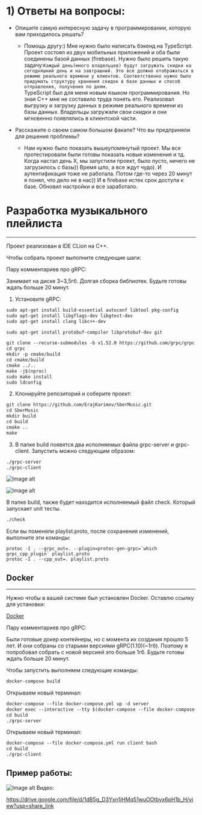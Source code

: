 # 1) Ответы на вопросы:
- Опишите самую интересную задачу в программировании, которую вам приходилось решать?
	-  Помощь другу:) Мне нужно было написать бэкенд на TypeScript. Проект состоял из  двух мобильных приложений и оба были соединены базой данных (firebase). Нужно  было решить такую задачу:```Каждый день(много владельцев) будут загружать скидки на сегодняшний день и на завтрашний. Это все должно отображаться в режиме реального времени у клиентов. Соответственно нужно было придумать структуру хранения скидок в базе данных и способ отправления, получения по дням.```   
	   TypeScript был для меня новым языком программирования. Но зная С++ мне не составило труда понять его. Реализовал  выгрузку и загрузку данных в режиме реального времени из базы данных. Владельцы загружали свои скидки и они мгновенно появлялись в клиентской части. 
							     
 - Расскажите о своем самом большом факапе? Что вы предприняли для решения проблемы?
	 - Нам нужно было показать вышеупомянутый проект. Мы все протестировали были готовы показать новые изменения и тд. Когда настал день X, мы запустили проект, было пусто, ничего не загрузилось с базы)) Время шло, а все ждут чудо). И аутентификация тоже не работала. Потом где-то через 20 минут я понял, что дело не в нас)) И в firebase истек срок доступа к базе. Обновил настройки и все заработало.
# Разработка музыкального плейлиста
---
Проект реализован в IDE CLion на С++.

Чтобы собрать проект выполните следующие шаги:

Пару комментариев про gRPC:

Занимает на диске 3~3,5гб. Долгая сборка библиотек. Будьте готовы ждать больше 20 минут.

1. Установите gRPC:
````markdown
sudo apt-get install build-essential autoconf libtool pkg-config 
sudo apt-get install libgflags-dev libgtest-dev 
sudo apt-get install clang libc++-dev

sudo apt-get install protobuf-compiler libprotobuf-dev git

git clone --recurse-submodules -b v1.52.0 https://github.com/grpc/grpc
cd grpc
mkdir -p cmake/build
cd cmake/build
cmake ../..
make -j$(nproc)
sudo make install
sudo ldconfig
````

2. Клонируйте репозиторий и соберите проект:
````markdown  
git clone https://github.com/ErajKarimov/SberMusic.git
cd SberMusic
mkdir build
cd build
cmake ..
make
````

3. В папке build появятся два исполняемых файла grpc-server и grpc-client. 
Запустить можно следующим образом:
````markdown
./grpc-server
./grpc-client
````

![Image alt](https://github.com/ErajKarimov/SberMusic/blob/master/image/Pasted%20image%2020230228203937.png)

![Image alt](https://github.com/ErajKarimov/SberMusic/blob/master/image/Pasted%20image%2020230228204012.png)

В папке build, также будет находится исполняемый файл check. Который запускает unit тесты. 
````markdown
./check
````

Если вы поменяли playlist.proto, после сохранения изменений, выполните эти команды:
````
protoc -I . --grpc_out=. --plugin=protoc-gen-grpc=`which grpc_cpp_plugin` playlist.proto
protoc -I . --cpp_out=. playlist.proto
````

Docker
---
---

Нужно чтобы в вашей системе был установлен Docker. Оставлю ссылку для установки:

[Docker](https://docs.docker.com/engine/install/)

Пару комментариев про gRPC:

Были готовые докер контейнеры, но с момента их создания прошло 5 лет. И они собраны со старыми версиями gRPC(1.10)(~1гб). Поэтому я попробовал собрать с новой версией это больше 1гб. Будьте готовы ждать больше 20 минут.

Чтобы запустить выполняем следующие команды:
````markdown
docker-compose build
````

Открываем новый терминал:
````markdown
docker-compose --file docker-compose.yml up -d server 
docker exec --interactive --tty $(docker-compose --file docker-compose.yml ps -q server) bash 
cd build
./grpc-server
````
Открываем новый терминал:
````markdown
docker-compose --file docker-compose.yml run client bash
cd build
./grpc-client
````
## **Пример работы:**
![Image alt](https://github.com/ErajKarimov/SberMusic/blob/master/image/Pasted%20image%2020230228224649.png)
Видео:

https://drive.google.com/file/d/1dB5g_D3Yxn1jHMq51wuOOtbyx6pH1b_H/view?usp=share_link
